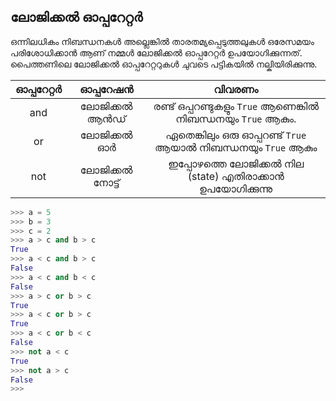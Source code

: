 ## ലോജിക്കല്‍ ഓപ്പറേറ്റര്‍

ഒന്നിലധികം നിബന്ധനകള്‍ അല്ലെങ്കില്‍ താരതമ്യപ്പെടുത്തലുകള്‍ ഒരേസമയം പരിശോധിക്കാന്‍ ആണ് നമ്മള്‍ ലോജിക്കല്‍ ഓപ്പറേറ്റര്‍ ഉപയോഗിക്കുന്നത്. പൈത്തണിലെ ലോജിക്കല്‍ ഓപ്പറേറ്ററുകള്‍ ചുവടെ പട്ടികയില്‍ നല്കിയിരിക്കുന്നു.

|ഓപ്പറേറ്റര്‍| ഓപ്പറേഷന്‍ | വിവരണം |
|:----:|:-----:|:------:|
|and| ലോജിക്കല്‍ ആന്‍ഡ്| രണ്ട് ഒപ്പറണ്ടുകളും `True` ആണെങ്കില്‍ നിബന്ധനയും `True` ആകും. |
|or| ലോജിക്കല്‍ ഓര്‍ | ഏതെങ്കിലും ഒരു ഓപ്പറണ്ട് `True` ആയാല്‍ നിബന്ധനയും `True` ആകും |
|not|ലോജിക്കല്‍ നോട്ട്| ഇപ്പോഴത്തെ ലോജിക്കല്‍ നില (state) എതിരാക്കാന്‍ ഉപയോഗിക്കുന്നു |

```python
>>> a = 5
>>> b = 3
>>> c = 2
>>> a > c and b > c
True
>>> a < c and b > c
False
>>> a < c and b < c
False
>>> a > c or b > c
True
>>> a < c or b > c
True
>>> a < c or b < c
False
>>> not a < c
True
>>> not a > c
False
>>>
```